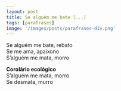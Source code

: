 ```yaml
---
layout: post
title: Se alguém me bate [...]
tags: [parafrases]
image: '/images/posts/parafrases-div.png'
---
```


Se alguém me bate, rebato<br>
Se me ama, apaixono<br>
S’alguém me mata, morro

**Corolário ecológico**<br>
S’alguém me mata, morro<br>
Se desmata, murro
